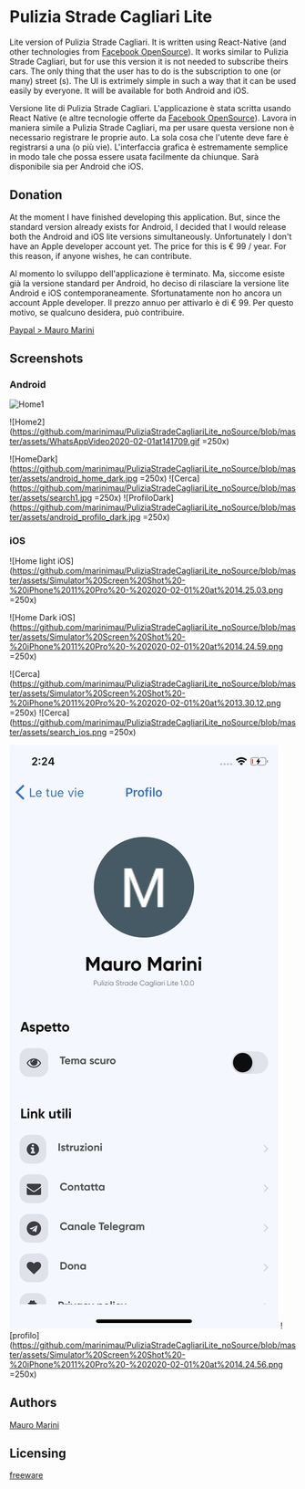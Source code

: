# Pulizia Strade Cagliari Lite

Lite version of Pulizia Strade Cagliari. It is written using React-Native (and other technologies from [Facebook OpenSource](https://opensource.facebook.com)).
It works similar to Pulizia Strade Cagliari, but for use this version it is not needed to subscribe theirs cars. 
The only thing that the user has to do is the subscription to one (or many) street (s). The UI is extrimely simple in such a way that it can be used easily by everyone.
It will be available for both Android and iOS.


Versione lite di Pulizia Strade Cagliari. L'applicazione è stata scritta usando React Native (e altre tecnologie offerte da [Facebook OpenSource](https://opensource.facebook.com)).
Lavora in maniera simile a Pulizia Strade Cagliari, ma per usare questa versione non è necessario registrare le proprie auto.
La sola cosa che l'utente deve fare è registrarsi a una (o più vie). L'interfaccia grafica è estremamente semplice in modo tale che possa essere usata facilmente da chiunque.
Sarà disponibile sia per Android che iOS.

## Donation

At the moment I have finished developing this application. But, since the standard version already exists for Android, I decided that I would release both the Android and iOS lite versions simultaneously. Unfortunately I don't have an Apple developer account yet. The price for this is € 99 / year. For this reason, if anyone wishes, he can contribute.


Al momento lo sviluppo dell'applicazione è terminato. Ma, siccome esiste già la versione standard per Android, ho deciso di rilasciare la versione lite Android e iOS contemporaneamente. Sfortunatamente non ho ancora un account Apple developer. Il prezzo annuo per attivarlo è di € 99. Per questo motivo, se qualcuno desidera, può contribuire.


[Paypal > Mauro Marini](https://paypal.me/marinimau)

## Screenshots
### Android
![Home1](https://github.com/marinimau/PuliziaStradeCagliariLite_noSource/blob/master/assets/WhatsAppVideo2020-02-01at141650.gif=250x)

![Home2](https://github.com/marinimau/PuliziaStradeCagliariLite_noSource/blob/master/assets/WhatsAppVideo2020-02-01at141709.gif =250x)

![HomeDark](https://github.com/marinimau/PuliziaStradeCagliariLite_noSource/blob/master/assets/android_home_dark.jpg =250x)
![Cerca](https://github.com/marinimau/PuliziaStradeCagliariLite_noSource/blob/master/assets/search1.jpg =250x)
![ProfiloDark](https://github.com/marinimau/PuliziaStradeCagliariLite_noSource/blob/master/assets/android_profilo_dark.jpg =250x)


### iOS

![Home light iOS](https://github.com/marinimau/PuliziaStradeCagliariLite_noSource/blob/master/assets/Simulator%20Screen%20Shot%20-%20iPhone%2011%20Pro%20-%202020-02-01%20at%2014.25.03.png =250x)

![Home Dark iOS](https://github.com/marinimau/PuliziaStradeCagliariLite_noSource/blob/master/assets/Simulator%20Screen%20Shot%20-%20iPhone%2011%20Pro%20-%202020-02-01%20at%2014.24.59.png =250x)

![Cerca](https://github.com/marinimau/PuliziaStradeCagliariLite_noSource/blob/master/assets/Simulator%20Screen%20Shot%20-%20iPhone%2011%20Pro%20-%202020-02-01%20at%2013.30.12.png =250x)
![Cerca](https://github.com/marinimau/PuliziaStradeCagliariLite_noSource/blob/master/assets/search_ios.png =250x)

![profilo](https://github.com/marinimau/PuliziaStradeCagliariLite_noSource/blob/master/assets/Simulator%20Screen%20Shot%20-%20iPhone%2011%20Pro%20-%202020-02-01%20at%2014.24.51.png)
![profilo](https://github.com/marinimau/PuliziaStradeCagliariLite_noSource/blob/master/assets/Simulator%20Screen%20Shot%20-%20iPhone%2011%20Pro%20-%202020-02-01%20at%2014.24.56.png =250x)


## Authors

[Mauro Marini](https://github.com/marinimau)


## Licensing

[freeware](https://en.wikipedia.org/wiki/Freeware)
